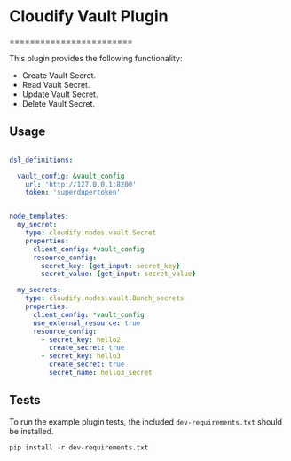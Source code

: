 # Cloudify Vault Plugin
========================

This plugin provides the following functionality:

* Create Vault Secret.
* Read Vault Secret.
* Update Vault Secret.
* Delete Vault Secret.

## Usage

```yaml

dsl_definitions:

  vault_config: &vault_config
    url: 'http://127.0.0.1:8200'
    token: 'superdupertoken'


node_templates:
  my_secret:
    type: cloudify.nodes.vault.Secret
    properties:
      client_config: *vault_config
      resource_config:
        secret_key: {get_input: secret_key}
        secret_value: {get_input: secret_value}

  my_secrets:
    type: cloudify.nodes.vault.Bunch_secrets
    properties:
      client_config: *vault_config
      use_external_resource: true
      resource_config:
        - secret_key: hello2
          create_secret: true
        - secret_key: hello3
          create_secret: true
          secret_name: hello3_secret
```

## Tests

To run the example plugin tests, the included `dev-requirements.txt` should be installed.

```
pip install -r dev-requirements.txt
```
